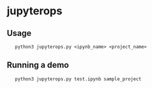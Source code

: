 # jupyterops

## Usage

```
   python3 jupyterops.py <ipynb_name> <project_name>
```

## Running a demo
```
   python3 jupyterops.py test.ipynb sample_project
```
